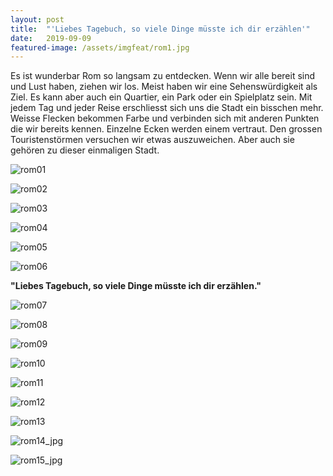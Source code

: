 ```yaml
---
layout: post
title:  "'Liebes Tagebuch, so viele Dinge müsste ich dir erzählen'"
date:   2019-09-09
featured-image: /assets/imgfeat/rom1.jpg
---
```


Es ist wunderbar Rom so langsam zu entdecken.
Wenn wir alle bereit sind und Lust haben, ziehen wir los. Meist haben wir eine Sehenswürdigkeit als Ziel. Es kann aber auch ein Quartier, ein Park oder ein Spielplatz sein.
Mit jedem Tag und jeder Reise erschliesst sich uns die Stadt ein bisschen mehr. Weisse Flecken bekommen Farbe und verbinden sich mit anderen Punkten die wir bereits kennen. Einzelne Ecken werden einem vertraut.
Den grossen Touristenstörmen versuchen wir etwas auszuweichen. Aber auch sie gehören zu dieser einmaligen Stadt.

![rom01]({{site.baseurl}}/assets/img/04_rom1/rom1_01.jpg)

![rom02]({{site.baseurl}}/assets/img/04_rom1/rom1_02.jpg)

![rom03]({{site.baseurl}}/assets/img/04_rom1/rom1_03.jpg)

![rom04]({{site.baseurl}}/assets/img/04_rom1/rom1_04.jpg)

![rom05]({{site.baseurl}}/assets/img/04_rom1/rom1_05.jpg)

![rom06]({{site.baseurl}}/assets/img/04_rom1/rom1_06.jpg)

**"Liebes Tagebuch, so viele Dinge müsste ich dir erzählen."**

![rom07]({{site.baseurl}}/assets/img/04_rom1/rom1_07.jpg)

![rom08]({{site.baseurl}}/assets/img/04_rom1/rom1_08.jpg)

![rom09]({{site.baseurl}}/assets/img/04_rom1/rom1_09.jpg)

![rom10]({{site.baseurl}}/assets/img/04_rom1/rom1_10.jpg)

![rom11]({{site.baseurl}}/assets/img/04_rom1/rom1_11.jpg)

![rom12]({{site.baseurl}}/assets/img/04_rom1/rom1_12.jpg)

![rom13]({{site.baseurl}}/assets/img/04_rom1/rom1_13.jpg)

![rom14_jpg]({{site.baseurl}}/assets/img/04_rom1/rom1_14.jpg)

![rom15_jpg]({{site.baseurl}}/assets/img/04_rom1/rom1_15.jpg)
